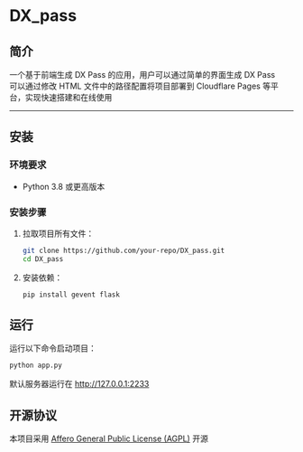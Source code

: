 # DX_pass

## 简介
一个基于前端生成 DX Pass 的应用，用户可以通过简单的界面生成 DX Pass  
可以通过修改 HTML 文件中的路径配置将项目部署到 Cloudflare Pages 等平台，实现快速搭建和在线使用

---

## 安装

### 环境要求
- Python 3.8 或更高版本

### 安装步骤
1. 拉取项目所有文件：
   ```bash
   git clone https://github.com/your-repo/DX_pass.git
   cd DX_pass
   ```
2. 安装依赖：
   ```bash
   pip install gevent flask
   ```
## 运行
运行以下命令启动项目：
   ```bash
   python app.py
   ```
默认服务器运行在 http://127.0.0.1:2233

## 开源协议
本项目采用 [Affero General Public License (AGPL)](https://www.gnu.org/licenses/agpl-3.0.html) 开源
